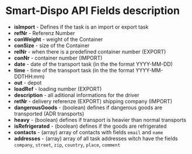 # Smart-Dispo API Fields description

* **isImport** - Defines if the task is an import or export task
* **refNr** - Referenz Number
* **conWeight** -  weight of the Container
* **conSize** - size of the Container
* **relNr** - when there is a predefined container number (EXPORT)
* **conNr** - container number (IMPORT)
* **date** - date of the transport task (in the the format YYYY-MM-DD)
* **time** - time of the transport task (in the the format YYYY-MM-DDTHH:mm)
* **out** - depot
* **loadRef** - loading number (EXPORT)
* **description** - all aditional informations for the driver
* **retNr** - delivery referenze (EXPORT) shipping company (IMPORT)
* **dangerousGoods** - (boolean) defines if dangerous goods are transported (ADR transports)
* **heavy** - (boolean) defines if transport is heavier than normal transports
* **isRefrigerated** - (boolean) defines if the goods are refrigerated
* **contacts** - (array) array of contacts with fields `email` and `name`
* **addresses** - (array) array of all task addresses witch have the fields `company`, `street`, `zip`, `country`, `place`, `comment`

